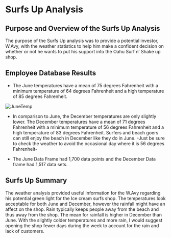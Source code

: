 # Surfs Up Analysis 


## Purpose and Overview of the Surfs Up Analysis
   The purpose of the Surfs Up analysis was to provide a potential investor, W.Avy, with the weather statistics to help him make a confident decision on whether or not he wants to put his support into the Oahu Surf n’ Shake up shop.
   

## Employee Database Results
- The June temperatures have a mean of 75 degrees Fahrenheit with a minimum temperature of 64 degrees Fahrenheit and a high temperature of 85 degrees Fahrenheit. 



![JuneTemp](https://user-images.githubusercontent.com/106783452/185285610-74b7ea0f-d623-4d10-96f0-ecd9676f6d82.png)




- In comparison to June, the December temperatures are only slightly lower. 
The December temperatures have a mean of 71 degrees Fahrenheit with a minimum temperature of 56 degrees Fahrenheit and a high temperature of 83 degrees Fahrenheit. Surfers and beach goers can still enjoy the beach in December like they do in June. -Just be sure to check the weather to avoid the occasional day where it is 56 degrees Fahrenheit-

- The June Data Frame had 1,700 data points and the December Data frame had 1,517 data sets.



## Surfs Up Summary
The weather analysis provided useful information for the W.Avy regarding his potential green light for the Ice cream surfs shop. The temperatures look acceptable for both June and December, however the rainfall might have an affect on the shop. Rain typically keeps people away from the beach and thus away from the shop. The mean for rainfall is higher in December than June. With the slightly colder temperatures and more rain, I would suggest opening the shop fewer days during the week to account for the rain and lack of customers.
